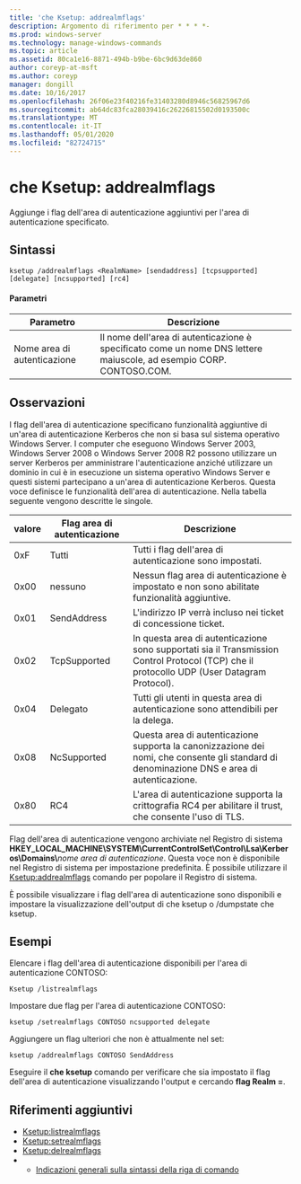 ```yaml
---
title: 'che Ksetup: addrealmflags'
description: Argomento di riferimento per * * * *-
ms.prod: windows-server
ms.technology: manage-windows-commands
ms.topic: article
ms.assetid: 80ca1e16-8871-494b-b9be-6bc9d63de860
author: coreyp-at-msft
ms.author: coreyp
manager: dongill
ms.date: 10/16/2017
ms.openlocfilehash: 26f06e23f40216fe31403280d8946c56825967d6
ms.sourcegitcommit: ab64dc83fca28039416c26226815502d0193500c
ms.translationtype: MT
ms.contentlocale: it-IT
ms.lasthandoff: 05/01/2020
ms.locfileid: "82724715"
---
```

# <a name="ksetupaddrealmflags"></a>che Ksetup: addrealmflags



Aggiunge i flag dell'area di autenticazione aggiuntivi per l'area di autenticazione specificato.

## <a name="syntax"></a>Sintassi

```
ksetup /addrealmflags <RealmName> [sendaddress] [tcpsupported] [delegate] [ncsupported] [rc4]
```

#### <a name="parameters"></a>Parametri

|Parametro|Descrizione|
|---------|-----------|
|Nome area di autenticazione|Il nome dell'area di autenticazione è specificato come un nome DNS lettere maiuscole, ad esempio CORP. CONTOSO.COM.|

## <a name="remarks"></a>Osservazioni

I flag dell'area di autenticazione specificano funzionalità aggiuntive di un'area di autenticazione Kerberos che non si basa sul sistema operativo Windows Server. I computer che eseguono Windows Server 2003, Windows Server 2008 o Windows Server 2008 R2 possono utilizzare un server Kerberos per amministrare l'autenticazione anziché utilizzare un dominio in cui è in esecuzione un sistema operativo Windows Server e questi sistemi partecipano a un'area di autenticazione Kerberos. Questa voce definisce le funzionalità dell'area di autenticazione. Nella tabella seguente vengono descritte le singole.

|valore|Flag area di autenticazione|Descrizione|
|-----|----------|-----------|
|0xF|Tutti|Tutti i flag dell'area di autenticazione sono impostati.|
|0x00|nessuno|Nessun flag area di autenticazione è impostato e non sono abilitate funzionalità aggiuntive.|
|0x01|SendAddress|L'indirizzo IP verrà incluso nei ticket di concessione ticket.|
|0x02|TcpSupported|In questa area di autenticazione sono supportati sia il Transmission Control Protocol (TCP) che il protocollo UDP (User Datagram Protocol).|
|0x04|Delegato|Tutti gli utenti in questa area di autenticazione sono attendibili per la delega.|
|0x08|NcSupported|Questa area di autenticazione supporta la canonizzazione dei nomi, che consente gli standard di denominazione DNS e area di autenticazione.|
|0x80|RC4|L'area di autenticazione supporta la crittografia RC4 per abilitare il trust, che consente l'uso di TLS.|

Flag dell'area di autenticazione vengono archiviate nel Registro di sistema **HKEY_LOCAL_MACHINE\SYSTEM\CurrentControlSet\Control\Lsa\Kerberos\Domains\\**<em>nome area di autenticazione</em>. Questa voce non è disponibile nel Registro di sistema per impostazione predefinita. È possibile utilizzare il [Ksetup:addrealmflags](ksetup-addrealmflags.md) comando per popolare il Registro di sistema.

È possibile visualizzare i flag dell'area di autenticazione sono disponibili e impostare la visualizzazione dell'output di che ksetup o /dumpstate che ksetup.

## <a name="examples"></a>Esempi

Elencare i flag dell'area di autenticazione disponibili per l'area di autenticazione CONTOSO:
```
Ksetup /listrealmflags
```
Impostare due flag per l'area di autenticazione CONTOSO:
```
ksetup /setrealmflags CONTOSO ncsupported delegate
```
Aggiungere un flag ulteriori che non è attualmente nel set:
```
ksetup /addrealmflags CONTOSO SendAddress
```
Eseguire il **che ksetup** comando per verificare che sia impostato il flag dell'area di autenticazione visualizzando l'output e cercando **flag Realm =**.

## <a name="additional-references"></a>Riferimenti aggiuntivi

-   [Ksetup:listrealmflags](ksetup-listrealmflags.md)
-   [Ksetup:setrealmflags](ksetup-setrealmflags.md)
-   [Ksetup:delrealmflags](ksetup-delrealmflags.md)
-   - [Indicazioni generali sulla sintassi della riga di comando](command-line-syntax-key.md)